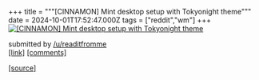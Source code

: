 +++
title = """[CINNAMON] Mint desktop setup with Tokyonight theme"""
date = 2024-10-01T17:52:47.000Z
tags = ["reddit","wm"]
+++
[![[CINNAMON] Mint desktop setup with Tokyonight theme](https://preview.redd.it/rvgxk3ntn6sd1.png?width=640&crop=smart&auto=webp&s=d16c25f7c272577e3bd61c6d6659164850e5104a "[CINNAMON] Mint desktop setup with Tokyonight theme")](https://www.reddit.com/r/unixporn/comments/1ftue7k/cinnamon_mint_desktop_setup_with_tokyonight_theme/)

submitted by [/u/readitfromme](https://www.reddit.com/user/readitfromme)  
[\[link\]](https://i.redd.it/rvgxk3ntn6sd1.png) [\[comments\]](https://www.reddit.com/r/unixporn/comments/1ftue7k/cinnamon_mint_desktop_setup_with_tokyonight_theme/)

[[source]](https://www.reddit.com/r/unixporn/comments/1ftue7k/cinnamon_mint_desktop_setup_with_tokyonight_theme/)
